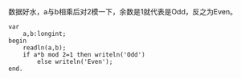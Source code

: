 数据好水，a与b相乘后对2模一下，余数是1就代表是Odd，反之为Even。
```
var
    a,b:longint;
begin
    readln(a,b);
    if a*b mod 2=1 then writeln('Odd')
        else writeln('Even');
end.
```